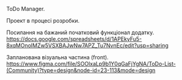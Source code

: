 ToDo Manager.

Проект в процесі розробки. 

Посилання на бажаний початковий функціонал додатку.
https://docs.google.com/spreadsheets/d/1APEkyFu5-8xqMOnoIMZw5VSXBAJwNw7APZ_Tu7NvnEc/edit?usp=sharing

Запланована візуальна частина (front).
https://www.figma.com/file/SOOlxaLp9b1Y0qGaFjYgNA/ToDo-List-(Community)?type=design&node-id=23-113&mode=design
